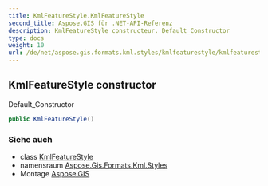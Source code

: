 ```yaml
---
title: KmlFeatureStyle.KmlFeatureStyle
second_title: Aspose.GIS für .NET-API-Referenz
description: KmlFeatureStyle constructeur. Default_Constructor
type: docs
weight: 10
url: /de/net/aspose.gis.formats.kml.styles/kmlfeaturestyle/kmlfeaturestyle/
---
```

## KmlFeatureStyle constructor

Default_Constructor

```csharp
public KmlFeatureStyle()
```

### Siehe auch

* class [KmlFeatureStyle](../)
* namensraum [Aspose.Gis.Formats.Kml.Styles](../../kmlfeaturestyle/)
* Montage [Aspose.GIS](../../../)


